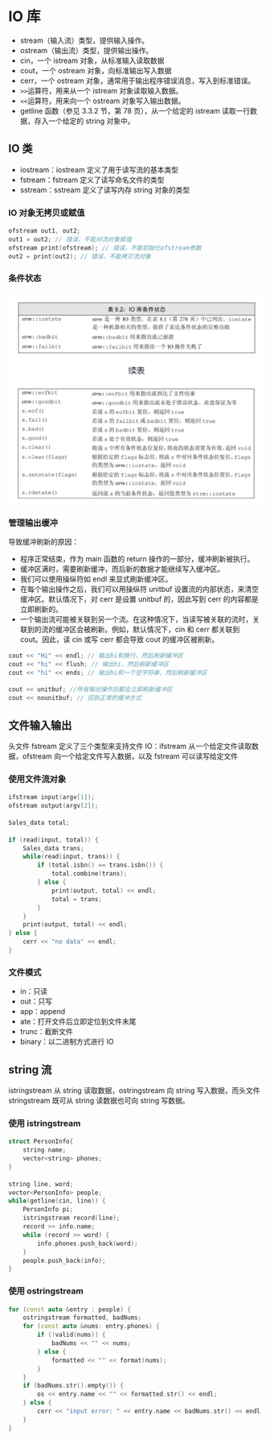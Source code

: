 # IO 库

- stream（输入流）类型，提供输入操作。
- ostream（输出流）类型，提供输出操作。
- cin，一个 istream 对象，从标准输入读取数据
- cout，一个 ostream 对象，向标准输出写入数据
- cerr，一个 ostream 对象，通常用于输出程序错误消息，写入到标准错误。
- `>>`运算符，用来从一个 istream 对象读取输入数据。
- `<<`运算符，用来向一个 ostream 对象写入输出数据。
- getline 函数（参见 3.3.2 节，第 78 页），从一个给定的 istream 读取一行数据，存入一个给定的 string 对象中。

## IO 类

- iostream：iostream 定义了用于读写流的基本类型
- fstream：fstream 定义了读写命名文件的类型
- sstream：sstream 定义了读写内存 string 对象的类型

### IO 对象无拷贝或赋值

```c++
ofstream out1, out2;
out1 = out2; // 错误，不能对流对象赋值
ofstream print(ofstream); // 错误，不能初始化ofstream参数
out2 = print(out2); // 错误，不能拷贝流对象
```

### 条件状态

![.](../../../../resources/istream-status.png)

### 管理输出缓冲

导致缓冲刷新的原因：

- 程序正常结束，作为 main 函数的 return 操作的一部分，缓冲刷新被执行。
- 缓冲区满时，需要刷新缓冲，而后新的数据才能继续写入缓冲区。
- 我们可以使用操纵符如 endl 来显式刷新缓冲区。
- 在每个输出操作之后，我们可以用操纵符 unitbuf 设置流的内部状态，来清空缓冲区。默认情况下，对 cerr 是设置 unitbuf 的，因此写到 cerr 的内容都是立即刷新的。
- 一个输出流可能被关联到另一个流。在这种情况下，当读写被关联的流时，关联到的流的缓冲区会被刷新。例如，默认情况下，cin 和 cerr 都关联到 cout。因此，读 cin 或写 cerr 都会导致 cout 的缓冲区被刷新。

```c++
cout << "Hi" << endl; // 输出hi和换行，然后刷新缓冲区
cout << "hi" << flush; // 输出hi，然后刷新缓冲区
cout << "hi" << ends; // 输出hi和一个空字符串，然后刷新缓冲区

cout << unitbuf; //所有输出操作后都会立即刷新缓冲区
cout << nounitbuf; // 回到正常的缓冲方式
```

## 文件输入输出

头文件 fstream 定义了三个类型来支持文件 IO：ifstream 从一个给定文件读取数据，ofstream 向一个给定文件写入数据，以及 fstream 可以读写给定文件

### 使用文件流对象

```c++
ifstream input(argv[1]);
ofstream output(argv[2]);

Sales_data total;

if (read(input, total)) {
    Sales_data trans;
    while(read(input, trans)) {
        if (total.isbn() == trans.isbn()) {
            total.combine(trans);
        } else {
            print(output, total) << endl;
            total = trans;
        }
    }
    print(output, total) << endl;
} else {
    cerr << "no data" << endl;
}
```

### 文件模式

- in：只读
- out：只写
- app：append
- ate：打开文件后立即定位到文件末尾
- trunc：截断文件
- binary：以二进制方式进行 IO

## string 流

istringstream 从 string 读取数据，ostringstream 向 string 写入数据，而头文件 stringstream 既可从 string 读数据也可向 string 写数据。

### 使用 istringstream

```c++
struct PersonInfo{
    string name;
    vector<string> phones;
}

string line, word;
vector<PersonInfo> people;
while(getline(cin, line)) {
    PersonInfo pi;
    istringstream record(line);
    record >> info.name;
    while (record >> word) {
        info.phones.push_back(word);
    }
    people.push_back(info);
}
```

### 使用 ostringstream

```c++
for (const auto &entry : people) {
    ostringstream formatted, badNums;
    for (const auto &nums: entry.phones) {
        if (!valid(nums)) {
            badNums << "" << nums;
        } else {
            formatted << "" << format(nums);
        }
    }
    if (badNums.str().empty()) {
        os << entry.name << "" << formatted.str() << endl;
    } else {
        cerr << "input error: " << entry.name << badNums.str() << endl;
    }
}
```
